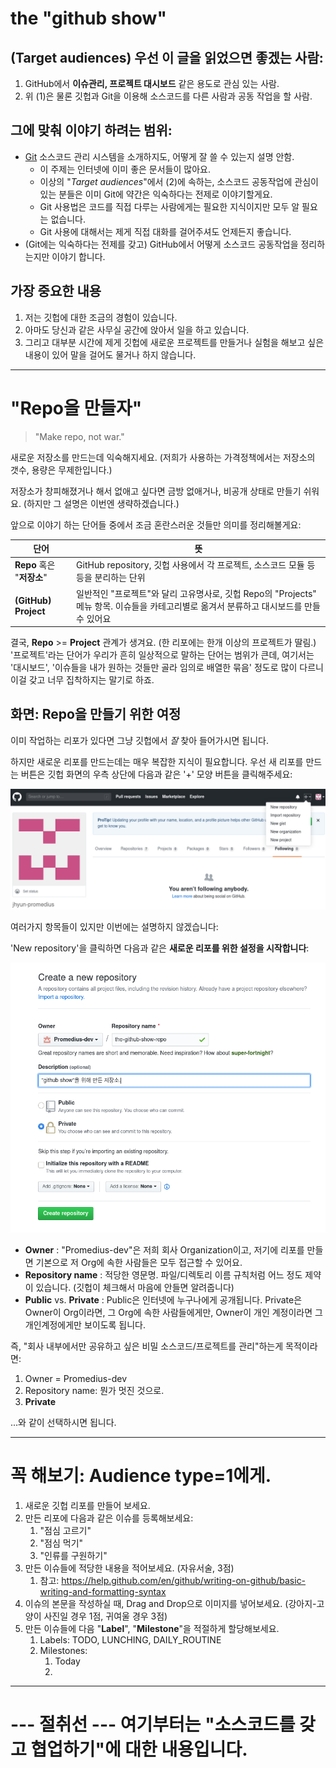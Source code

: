 # the "github show"

## (Target audiences) 우선 이 글을 읽었으면 좋겠는 사람:

   1. GitHub에서 **이슈관리, 프로젝트 대시보드** 같은 용도로 관심 있는 사람.
   2. 위 (1)은 물론 깃헙과 Git을 이용해 소스코드를 다른 사람과 공동 작업을 할 사람.


## 그에 맞춰 이야기 하려는 범위:

   * [Git](https://git-scm.com/) 소스코드 관리 시스템을 소개하지도, 어떻게 잘 쓸 수 있는지 설명 안함.
     * 이 주제는 인터넷에 이미 좋은 문서들이 많아요.
     * 이상의 "_Target audiences_"에서 (2)에 속하는, 소스코드 공동작업에 관심이 있는 분들은 이미
       Git에 약간은 익숙하다는 전제로 이야기할게요.
     * Git 사용법은 코드를 직접 다루는 사람에게는 필요한 지식이지만 모두 알 필요는 없습니다.
     * Git 사용에 대해서는 제게 직접 대화를 걸어주셔도 언제든지 좋습니다.
   * (Git에는 익숙하다는 전제를 갖고) GitHub에서 어떻게 소스코드 공동작업을 정리하는지만 이야기 합니다.

## 가장 중요한 내용

   1. 저는 깃헙에 대한 조금의 경험이 있습니다.
   1. 아마도 당신과 같은 사무실 공간에 앉아서 일을 하고 있습니다.
   1. 그리고 대부분 시간에 제게 깃헙에 새로운 프로젝트를 만들거나 실험을 해보고 싶은 내용이 있어 말을 걸어도 물거나 하지 않습니다.


-----

# "Repo을 만들자"

> "Make repo, not war."

새로운 저장소를 만드는데 익숙해지세요. (저희가 사용하는 가격정책에서는 저장소의 갯수, 용량은 무제한입니다.)

저장소가 창피해졌거나 해서 없애고 싶다면 금방 없애거나, 비공개 상태로 만들기 쉬워요. (하지만 그 설명은 이번엔 생략하겠습니다.)

앞으로 이야기 하는 단어들 중에서 조금 혼란스러운 것들만 의미를 정리해볼게요:

단어 | 뜻
-----|-----------
**Repo** 혹은 "**저장소**" | GitHub repository, 깃헙 사용에서 각 프로젝트, 소스코드 모듈 등등을 분리하는 단위
**(GitHub) Project** | 일반적인 "프로젝트"와 달리 고유명사로, 깃헙 Repo의 "Projects" 메뉴 항목. 이슈들을 카테고리별로 옮겨서 분류하고 대시보드를 만들 수 있어요


결국, **Repo** >= **Project** 관계가 생겨요. (한 리포에는 한개 이상의 프로젝트가 딸림.)
'프로젝트'라는 단어가 우리가 흔히 일상적으로 말하는 단어는 범위가 큰데, 여기서는 '대시보드', '이슈들을 내가 원하는 것들만 골라 임의로 배열한 묶음' 정도로 많이 다르니 이걸 갖고 너무 집착하지는 말기로 하죠.



## 화면: Repo을 만들기 위한 여정

이미 작업하는 리포가 있다면 그냥 깃헙에서 *잘* 찾아 들어가시면 됩니다.

하지만 새로운 리포를 만드는데는 매우 복잡한 지식이 필요합니다. 우선 새 리포를 만드는 버튼은 깃헙 화면의 우측 상단에 다음과 같은 '+' 모양 버튼을 클릭해주세요:

![어디에 '+'버튼이 있는가](/images/new-repo.png)


여러가지 항목들이 있지만 이번에는 설명하지 않겠습니다:

'New repository'을 클릭하면 다음과 같은 **새로운 리포를 위한 설정을 시작합니다**:

![새로운 repo의 설정](/images/new-repo-form.png)


   * **Owner** : "Promedius-dev"은 저희 회사 Organization이고, 저기에 리포를 만들면 기본으로 저 Org에 속한 사람들은 모두 접근할 수 있어요.
   * **Repository name** : 적당한 영문명. 파일/디렉토리 이름 규칙처럼 어느 정도 제약이 있습니다. (깃헙이 체크해서 마음에 안들면 알려줍니다)
   * **Public** vs. **Private** : Public은 인터넷에 누구나에게 공개됩니다. Private은 Owner이 Org이라면, 그 Org에 속한 사람들에게만, Owner이 개인 계정이라면 그 개인계정에게만 보이도록 됩니다.

즉, "회사 내부에서만 공유하고 싶은 비밀 소스코드/프로젝트를 관리"하는게 목적이라면:

   1. Owner = Promedius-dev
   2. Repository name: 뭔가 멋진 것으로.
   3. **Private**

...와 같이 선택하시면 됩니다.


------

# 꼭 해보기: Audience type=1에게.

   1. 새로운 깃헙 리포를 만들어 보세요.
   1. 만든 리포에 다음과 같은 이슈를 등록해보세요:
      1. "점심 고르기"
	    2. "점심 먹기"
	    3. "인류를 구원하기"
   1. 만든 이슈들에 적당한 내용을 적어보세요. (자유서술, 3점)
      1. 참고: https://help.github.com/en/github/writing-on-github/basic-writing-and-formatting-syntax
   1. 이슈의 본문을 작성하실 때, Drag and Drop으로 이미지를 넣어보세요. (강아지-고양이 사진일 경우 1점, 귀여울 경우 3점)
   1. 만든 이슈들에 다음 "**Label**", "**Milestone**"을 적절하게 할당해보세요.
      1. Labels: TODO, LUNCHING, DAILY_ROUTINE
      2. Milestones: 
         1. Today
         1. 
	 	

------

# --- 절취선 --- 여기부터는 "소스코드를 갖고 협업하기"에 대한 내용입니다.




